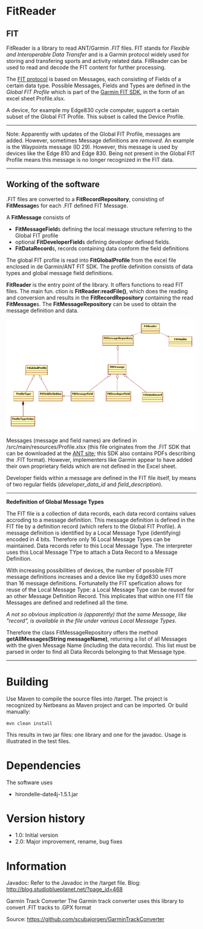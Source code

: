 # FitReader
## FIT
FitReader is a library to read ANT/Garmin _.FIT_ files. FIT stands for _Flexible and Interoperable Data Transfer_ and is a Garmin protocol widely used for storing and transfering sports and activity related data. FitReader can be used to read and decode the FIT content for further processing.

The [FIT protocol](https://developer.garmin.com/fit/overview/) is based on Messages, each consisting of Fields of a certain data type. Possible Messages, Fields and Types are defined in the _Global FIT Profile_ which is part of the [Garmin FIT SDK](https://developer.garmin.com/fit/download/), in the form of an excel sheet Profile.xlsx.

A device, for example my Edge830 cycle computer, support a certain subset of the Global FIT Profile. This subset is called the Device Profile.

---
Note: Apparently with updates of the Global FIT Profile, messages are added. However, sometimes Message definitions are _removed_. An example is the Waypoints message (ID 29). However, this message is used by devices like the Edge 810 and Edge 830. Being not present in the Global FIT Profile means this message is no longer recognized in the FIT data.

---


## Working of the software
.FIT files are converted to a **FitRecordRepository**, consisting of **FitMessage**s for each .FIT defined FIT Message.

A **FitMessage** consists of
* **FitMessageField**s defining the local message structure referring to the Global FIT profile
* optional **FitDeveloperField**s defining developer defined fields.
* **FitDataRecord**s, records containing data conform the field definitions

The global FIT profile is read into **FitGlobalProfile** from the excel file enclosed in de Garmin/ANT FIT SDK. The profile definition consists of data types and global message field definitions.

**FitReader** is the entry point of the library. It offers functions to read FIT files. The main fun. ction is **FitReader:readFile()**, which does the reading and conversion and results in the **FitRecordRepository** containing the read **FitMessage**s. The **FitMessageRepository** can be used to obtain the message definition and data. 

![](image/design.png)


Messages (message and field names) are defined in /src/main/resources/Profile.xlsx (this file originates from the .FIT SDK that can be downloaded at the [ANT site](https://www.thisisant.com/resources/fit); this SDK also contains PDFs describing the .FIT format). However, implementers like Garmin appear to have added their own proprietary fields which are not defined in the Excel sheet. 

Developer fields within a message are defined in the FIT file itself, by means of two regular fields (_developer_data_id_ and _field_description_).

---
**Redefinition of Global Message Types**

The FIT file is a collection of data records, each data record contains values accroding to a message definition. This message definition is defined in the FIT file by a definition record (which refers to the Global FIT Profile). 
A message definition is identified by a Local Message Type (identifying) encoded in 4 bits. Therefore only 16 Local Message Types can be maintained. Data records refer to this Local Message Type. The interpreter uses this Local Message TYpe to attach a Data Record to a Message Definition. 

With increasing possibilities of devices, the number of possible FIT message definitions increases and a device like my Edge830 uses more than 16 message definitions. Fortunatelly the FIT spefication allows for reuse of the Local Message Type: a Local Message Type can be reused for an other Message Definition Record. This implicates that within one FIT file Messages are defined  and redefined all the time. 

*A not so obvious implication is (apparently) that the same Message, like "record", is available in the file under various Local Message Types.*

Therefore the class FitMessageRepository offers the method **getAllMessages(String messageName)**, returning a list of all Messages with the given Message Name (including the data records). This list must be parsed in order to find all Data Records belonging to that Message type.

---

# Building
Use Maven to compile the source files into /target. The project is recognized by Netbeans as Maven project and can be imported. Or build manually:

```
mvn clean install
```

This results in two jar files: one library and one for the javadoc. Usage is illustrated in the test files.


# Dependencies
The software uses 
- hirondelle-date4j-1.5.1.jar


# Version history
* 1.0: Initial version
* 2.0: Major improvement, rename, bug fixes

# Information
Javadoc: Refer to the Javadoc in the /target file.
Blog:    http://blog.studioblueplanet.net/?page_id=468


Garmin Track Converter
The Garmin track converter uses this library to convert .FIT tracks to .GPX format

Source: https://github.com/scubajorgen/GarminTrackConverter